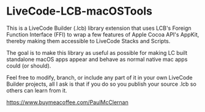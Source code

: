 # LiveCode-LCB-macOSTools

This is a LiveCode Builder (.lcb) library extension that uses
LCB's Foreign Function Interface (FFI) to wrap a few features
of Apple Cocoa API's AppKit, thereby making them accessible to 
LiveCode Stacks and Scripts.

The goal is to make this library as useful as possible 
for making LC built standalone macOS apps appear 
and behave as normal native mac apps could (or should).

Feel free to modify, branch, or include any part of it in your
own LiveCode Builder projects, all I ask is that if you do so
you publish your source .lcb so others can learn from it.

https://www.buymeacoffee.com/PaulMcClernan
